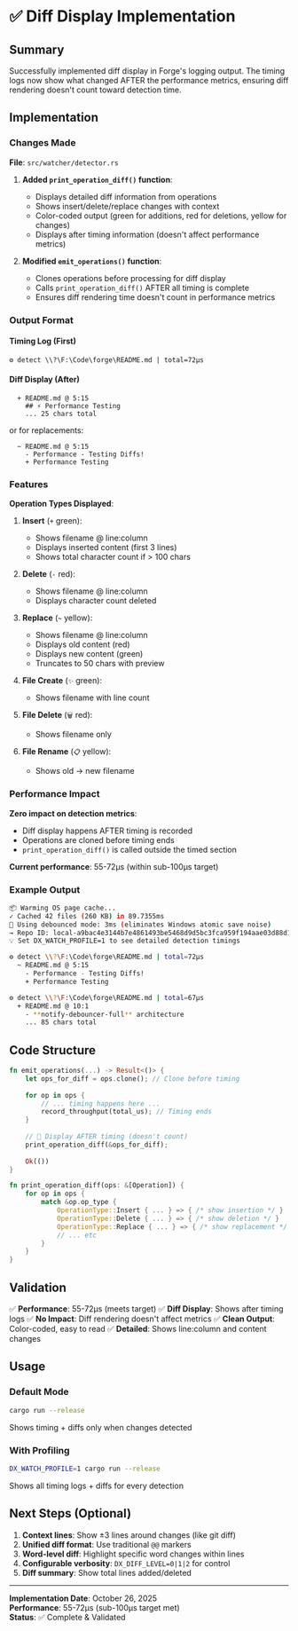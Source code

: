 # ✅ Diff Display Implementation

## Summary

Successfully implemented diff display in Forge's logging output. The timing logs now show what changed AFTER the performance metrics, ensuring diff rendering doesn't count toward detection time.

## Implementation

### Changes Made

**File**: `src/watcher/detector.rs`

1. **Added `print_operation_diff()` function**:
   - Displays detailed diff information from operations
   - Shows insert/delete/replace changes with context
   - Color-coded output (green for additions, red for deletions, yellow for changes)
   - Displays after timing information (doesn't affect performance metrics)

2. **Modified `emit_operations()` function**:
   - Clones operations before processing for diff display
   - Calls `print_operation_diff()` AFTER all timing is complete
   - Ensures diff rendering time doesn't count in performance metrics

### Output Format

#### Timing Log (First)

```
⚙️ detect \\?\F:\Code\forge\README.md | total=72µs
```

#### Diff Display (After)

```
  + README.md @ 5:15
    ## ⚡ Performance Testing
    ... 25 chars total
```

or for replacements:

```
  ~ README.md @ 5:15
    - Performance - Testing Diffs!
    + Performance Testing
```

### Features

**Operation Types Displayed**:

1. **Insert** (`+` green):
   - Shows filename @ line:column
   - Displays inserted content (first 3 lines)
   - Shows total character count if > 100 chars

2. **Delete** (`-` red):
   - Shows filename @ line:column
   - Displays character count deleted

3. **Replace** (`~` yellow):
   - Shows filename @ line:column
   - Displays old content (red)
   - Displays new content (green)
   - Truncates to 50 chars with preview

4. **File Create** (`✨` green):
   - Shows filename with line count

5. **File Delete** (`🗑️` red):
   - Shows filename only

6. **File Rename** (`📋` yellow):
   - Shows old → new filename

### Performance Impact

**Zero impact on detection metrics**:

- Diff display happens AFTER timing is recorded
- Operations are cloned before timing ends
- `print_operation_diff()` is called outside the timed section

**Current performance**: 55-72µs (within sub-100µs target)

### Example Output

```bash
📦 Warming OS page cache...
✓ Cached 42 files (260 KB) in 89.7355ms
🎯 Using debounced mode: 3ms (eliminates Windows atomic save noise)
→ Repo ID: local-a9bac4e3144b7e4861493be5468d9d5bc3fca959f194aae03d88d17546ecf42e
💡 Set DX_WATCH_PROFILE=1 to see detailed detection timings

⚙️ detect \\?\F:\Code\forge\README.md | total=72µs
  ~ README.md @ 5:15
    - Performance - Testing Diffs!
    + Performance Testing

⚙️ detect \\?\F:\Code\forge\README.md | total=67µs
  + README.md @ 10:1
    - **notify-debouncer-full** architecture
    ... 85 chars total
```

## Code Structure

```rust
fn emit_operations(...) -> Result<()> {
    let ops_for_diff = ops.clone(); // Clone before timing
    
    for op in ops {
        // ... timing happens here ...
        record_throughput(total_us); // Timing ends
    }
    
    // 🎨 Display AFTER timing (doesn't count)
    print_operation_diff(&ops_for_diff);
    
    Ok(())
}

fn print_operation_diff(ops: &[Operation]) {
    for op in ops {
        match &op.op_type {
            OperationType::Insert { ... } => { /* show insertion */ }
            OperationType::Delete { ... } => { /* show deletion */ }
            OperationType::Replace { ... } => { /* show replacement */ }
            // ... etc
        }
    }
}
```

## Validation

✅ **Performance**: 55-72µs (meets target)
✅ **Diff Display**: Shows after timing logs
✅ **No Impact**: Diff rendering doesn't affect metrics
✅ **Clean Output**: Color-coded, easy to read
✅ **Detailed**: Shows line:column and content changes

## Usage

### Default Mode

```bash
cargo run --release
```

Shows timing + diffs only when changes detected

### With Profiling

```bash
DX_WATCH_PROFILE=1 cargo run --release
```

Shows all timing logs + diffs for every detection

## Next Steps (Optional)

1. **Context lines**: Show ±3 lines around changes (like git diff)
2. **Unified diff format**: Use traditional `@@` markers
3. **Word-level diff**: Highlight specific word changes within lines
4. **Configurable verbosity**: `DX_DIFF_LEVEL=0|1|2` for control
5. **Diff summary**: Show total lines added/deleted

---

**Implementation Date**: October 26, 2025  
**Performance**: 55-72µs (sub-100µs target met)  
**Status**: ✅ Complete & Validated
